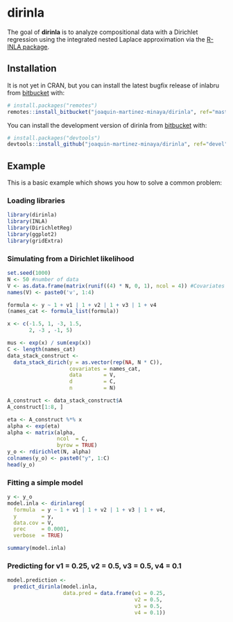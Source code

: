 
dirinla
=======

The goal of **dirinla** is to analyze compositional data with a Dirichlet regression using the integrated nested Laplace approximation via the [R-INLA package](http://www.r-inla.org).

Installation
------------

It is not yet in CRAN, but you can install the latest bugfix release of inlabru from [bitbucket](https://bitbucket.org/) with:

``` r
# install.packages("remotes")
remotes::install_bitbucket("joaquin-martinez-minaya/dirinla", ref="master")
```

You can install the development version of dirinla from [bitbucket](https://bitbucket.org/) with:

``` r
# install.packages("devtools")
devtools::install_github("joaquin-martinez-minaya/dirinla", ref="devel")
```

Example
-------

This is a basic example which shows you how to solve a common problem:

### Loading libraries

``` r
library(dirinla)
library(INLA)
library(DirichletReg)
library(ggplot2)
library(gridExtra)
```

### Simulating from a Dirichlet likelihood

``` r
set.seed(1000)
N <- 50 #number of data
V <- as.data.frame(matrix(runif((4) * N, 0, 1), ncol = 4)) #Covariates
names(V) <- paste0('v', 1:4)

formula <- y ~ 1 + v1 | 1 + v2 | 1 + v3 | 1 + v4
(names_cat <- formula_list(formula))

x <- c(-1.5, 1, -3, 1.5,
       2, -3 , -1, 5)

mus <- exp(x) / sum(exp(x))
C <- length(names_cat)
data_stack_construct <-
  data_stack_dirich(y = as.vector(rep(NA, N * C)),
                    covariates = names_cat,
                    data       = V,
                    d          = C,
                    n          = N)

A_construct <- data_stack_construct$A
A_construct[1:8, ]

eta <- A_construct %*% x
alpha <- exp(eta)
alpha <- matrix(alpha,
                ncol  = C,
                byrow = TRUE)
y_o <- rdirichlet(N, alpha)
colnames(y_o) <- paste0("y", 1:C)
head(y_o)
```

### Fitting a simple model

``` r
y <- y_o
model.inla <- dirinlareg(
  formula  = y ~ 1 + v1 | 1 + v2 | 1 + v3 | 1 + v4,
  y        = y,
  data.cov = V,
  prec     = 0.0001,
  verbose  = TRUE)

summary(model.inla)
```

### Predicting for v1 = 0.25, v2 = 0.5, v3 = 0.5, v4 = 0.1

``` r
model.prediction <-
  predict_dirinla(model.inla,
                  data.pred = data.frame(v1 = 0.25,
                                         v2 = 0.5,
                                         v3 = 0.5,
                                         v4 = 0.1))
```

